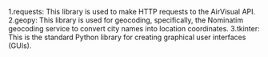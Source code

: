 1.requests: This library is used to make HTTP requests to the AirVisual API.
2.geopy: This library is used for geocoding, specifically, the Nominatim geocoding service to convert city names into location coordinates.
3.tkinter: This is the standard Python library for creating graphical user interfaces (GUIs).